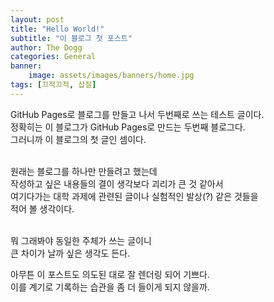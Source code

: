 ```yaml
---
layout: post
title: "Hello World!"
subtitle: "이 블로그 첫 포스트"
author: The Dogg
categories: General
banner:
    image: assets/images/banners/home.jpg
tags: [끄적끄적, 삽질]
---
```


GitHub Pages로 블로그를 만들고 나서 두번째로 쓰는 테스트 글이다.<br>
정확히는 이 블로그가 GitHub Pages로 만드는 두번째 블로그다.<br>
그러니까 이 블로그의 첫 글인 셈이다.<br><br>

원래는 블로그를 하나만 만들려고 했는데<br>
작성하고 싶은 내용들의 결이 생각보다 괴리가 큰 것 같아서<br>
여기다가는 대학 과제에 관련된 글이나 실험적인 발상(?) 같은 것들을<br>
적어 볼 생각이다.<br><br>

뭐 그래봐야 동일한 주체가 쓰는 글이니<br>
큰 차이가 날까 싶은 생각도 든다.<br>

아무튼 이 포스트도 의도된 대로 잘 렌더링 되어 기쁘다.<br>
이를 계기로 기록하는 습관을 좀 더 들이게 되지 않을까.<br>
